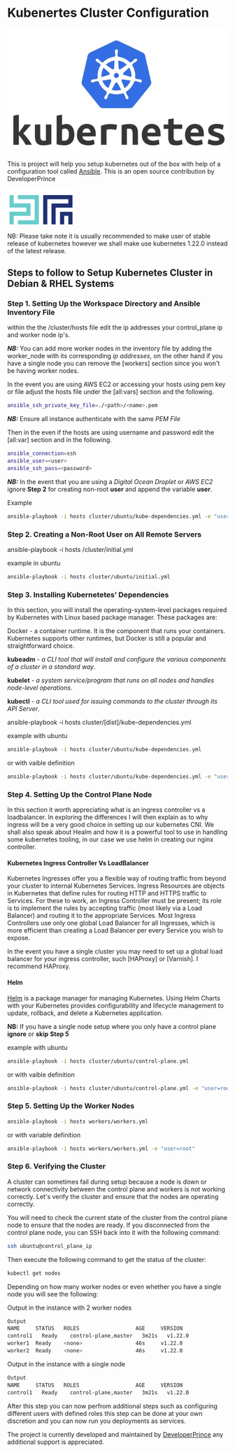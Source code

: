 # Kubenertes Cluster Configuration

![Kubernetes](kubernetes-logo.jpg)

This is project will help you setup kubernetes out of the box with help of a configuration tool called [Ansible](https://docs.ansible.com/ansible/latest/installation_guide/intro_installation.html). This is an open source contribution by DeveloperPrince

![DeveloperPrince](logo.png)

NB: Please take note it is usually recommended to make user of stable release of kubernetes however we shall make use kubernetes 1.22.0 instead of the latest release.

## Steps to follow to Setup Kubernetes Cluster in Debian & RHEL Systems

### Step 1. Setting Up the Workspace Directory and Ansible Inventory File

within the the /cluster/hosts file edit the ip addresses your control_plane ip and worker node ip's.

***NB:*** You can add more worker nodes in the inventory file by adding the worker_node with its corresponding *ip addresses*, on the other hand if you have a single node you can remove the [workers] section since you won't be having worker nodes.

In the event you are using AWS EC2 or accessing your hosts using pem key or file adjust the hosts file under the [all:vars] section and the following.

```bash
ansible_ssh_private_key_file=./<path>/<name>.pem
```

***NB:*** Ensure all instance authenticate with the same *PEM File*

Then in the even if the hosts are using username and password edit the [all:var] section and in the following.

```bash
ansible_connection=ssh
ansible_user=<user>
ansible_ssh_pass=<password>
```

***NB:*** In the event that you are using a *Digital Ocean Droplet* or *AWS EC2* ignore **Step 2** for creating non-root  **user** and append the variable **user**.

Example

```bash
ansible-playbook -i hosts cluster/ubuntu/kube-dependencies.yml -e "user=root"
```

### Step 2. Creating a Non-Root User on All Remote Servers

ansible-playbook -i hosts /cluster/initial.yml

example in ubuntu

```bash
ansible-playbook -i hosts cluster/ubuntu/initial.yml
```

### Step 3. Installing Kubernetetes’ Dependencies

In this section, you will install the operating-system-level packages required by Kubernetes with Linux based package manager. These packages are:

Docker - a container runtime. It is the component that runs your containers. Kubernetes supports other runtimes, but Docker is still a popular and straightforward choice.

**kubeadm** - *a CLI tool that will install and configure the various components of a cluster in a standard way*.

**kubelet** - *a system service/program that runs on all nodes and handles node-level operations*.

**kubectl** - *a CLI tool used for issuing commands to the cluster through its API Server*.

ansible-playbook -i hosts cluster/[dist]/kube-dependencies.yml

example with ubuntu

```bash
ansible-playbook -i hosts cluster/ubuntu/kube-dependencies.yml
```

or with vaible definition

```bash
ansible-playbook -i hosts cluster/ubuntu/kube-dependencies.yml -e "user=root"
```

### Step 4. Setting Up the Control Plane Node

In this section it worth appreciating what is an ingress controller vs a loadbalancer. In exploring the differences I will then explain as to why ingress will be a very good choice in setting up our kubernetes CNI. We shall also speak about Healm and how it is a powerful tool to use in handling some kubernetes tooling, in our case we use helm in creating our nginx controller.

#### Kubernetes Ingress Controller Vs LoadBalancer

Kubernetes Ingresses offer you a flexible way of routing traffic from beyond your cluster to internal Kubernetes Services. Ingress Resources are objects in Kubernetes that define rules for routing HTTP and HTTPS traffic to Services. For these to work, an Ingress Controller must be present; its role is to implement the rules by accepting traffic (most likely via a Load Balancer) and routing it to the appropriate Services. Most Ingress Controllers use only one global Load Balancer for all Ingresses, which is more efficient than creating a Load Balancer per every Service you wish to expose.

In the event you have a single cluster you may need to set up a global load balancer for your ingress controller, such [HAProxy] or [Varnish]. I recommend HAProxy.

#### Helm

[Helm](https://helm.sh/docs/intro/install/) is a package manager for managing Kubernetes. Using Helm Charts with your Kubernetes provides configurability and lifecycle management to update, rollback, and delete a Kubernetes application.

**NB:** If you have a single node setup where you only have a control plane **ignore** or **skip** **Step 5**

example with ubuntu

```bash
ansible-playbook -i hosts cluster/ubuntu/control-plane.yml
```

or with vaible definition

```bash
ansible-playbook -i hosts cluster/ubuntu/control-plane.yml -e "user=root"
```

### Step 5. Setting Up the Worker Nodes

```bash
ansible-playbook -i hosts workers/workers.yml
```

or with variable definition

```bash
ansible-playbook -i hosts workers/workers.yml -e "user=root"
```

### Step 6. Verifying the Cluster

A cluster can sometimes fail during setup because a node is down or network connectivity between the control plane and workers is not working correctly. Let's verify the cluster and ensure that the nodes are operating correctly.

You will need to check the current state of the cluster from the control plane node to ensure that the nodes are ready. If you disconnected from the control plane node, you can SSH back into it with the following command:

```bash
ssh ubuntu@control_plane_ip
```

Then execute the following command to get the status of the cluster:

```bash
kubectl get nodes
```

Depending on how many worker nodes or even whether you have a single node you will see the following:

Output in the instance with 2 worker nodes

```bash
Output
NAME     STATUS   ROLES                  AGE     VERSION
control1   Ready    control-plane,master   3m21s   v1.22.0
worker1  Ready    <none>                 46s     v1.22.0
worker2  Ready    <none>                 46s     v1.22.0
```

Output in the instance with a single node

```bash
Output
NAME     STATUS   ROLES                  AGE     VERSION
control1   Ready    control-plane,master   3m21s   v1.22.0
```

After this step you can now perfrom additional steps such as configuring different users with defined roles this step can be done at your own discretion and you can now run you deployments as services.

The project is currently developed and maintained by [DeveloperPrince](https://developerprince.co.zw) any additional support is appreciated.
